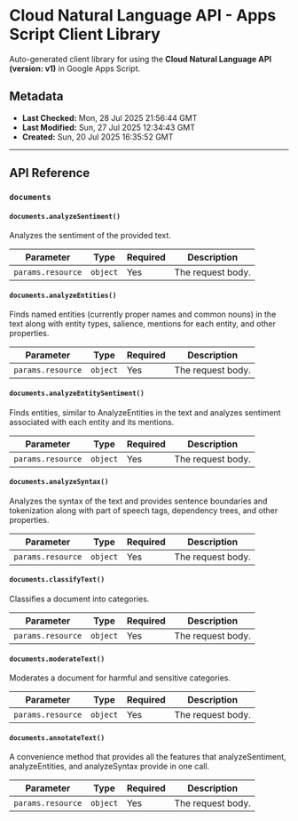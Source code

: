 # Cloud Natural Language API - Apps Script Client Library

Auto-generated client library for using the **Cloud Natural Language API (version: v1)** in Google Apps Script.

## Metadata

- **Last Checked:** Mon, 28 Jul 2025 21:56:44 GMT
- **Last Modified:** Sun, 27 Jul 2025 12:34:43 GMT
- **Created:** Sun, 20 Jul 2025 16:35:52 GMT



---

## API Reference

### `documents`

#### `documents.analyzeSentiment()`

Analyzes the sentiment of the provided text.

| Parameter | Type | Required | Description |
|---|---|---|---|
| `params.resource` | `object` | Yes | The request body. |

#### `documents.analyzeEntities()`

Finds named entities (currently proper names and common nouns) in the text along with entity types, salience, mentions for each entity, and other properties.

| Parameter | Type | Required | Description |
|---|---|---|---|
| `params.resource` | `object` | Yes | The request body. |

#### `documents.analyzeEntitySentiment()`

Finds entities, similar to AnalyzeEntities in the text and analyzes sentiment associated with each entity and its mentions.

| Parameter | Type | Required | Description |
|---|---|---|---|
| `params.resource` | `object` | Yes | The request body. |

#### `documents.analyzeSyntax()`

Analyzes the syntax of the text and provides sentence boundaries and tokenization along with part of speech tags, dependency trees, and other properties.

| Parameter | Type | Required | Description |
|---|---|---|---|
| `params.resource` | `object` | Yes | The request body. |

#### `documents.classifyText()`

Classifies a document into categories.

| Parameter | Type | Required | Description |
|---|---|---|---|
| `params.resource` | `object` | Yes | The request body. |

#### `documents.moderateText()`

Moderates a document for harmful and sensitive categories.

| Parameter | Type | Required | Description |
|---|---|---|---|
| `params.resource` | `object` | Yes | The request body. |

#### `documents.annotateText()`

A convenience method that provides all the features that analyzeSentiment, analyzeEntities, and analyzeSyntax provide in one call.

| Parameter | Type | Required | Description |
|---|---|---|---|
| `params.resource` | `object` | Yes | The request body. |